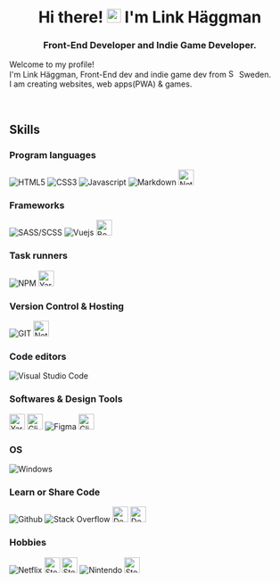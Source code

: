 <div align="center">
	<h1>
		Hi there! <img src="https://media.giphy.com/media/hvRJCLFzcasrR4ia7z/giphy.gif" width="25px"> I'm Link Häggman
	</h1>
	<h3>
		Front-End Developer and Indie Game Developer.
	</h3>
</div>


<div id="description">
	<div>
		<p>
			Welcome to my profile!
			<br>
			I'm Link Häggman, Front-End dev and indie game dev from <img src="https://image.flaticon.com/icons/png/512/323/323364.png" alt="Sweden" width="15px"> Sweden.
			<br>
			I am creating websites, web apps(PWA) & games.
		</p>
    	<br>
	</div>
</div>


<div id="skills">
	<h2>
		Skills
	</h2>
	<h3>
		Program languages
	</h3>
	<p>
		<img src="https://img.shields.io/badge/-HTML5-E34F26?style=for-the-badge&logo=html5&logoColor=white" alt="HTML5" />
		<img src="https://img.shields.io/badge/-Css3-2173F6?style=for-the-badge&logo=css3&logoColor=white" alt="CSS3" />
		<img src="https://img.shields.io/badge/-Javascript-F7DF1E?style=for-the-badge&logo=javascript&logoColor=black" alt="Javascript" />
		<img src="https://img.shields.io/badge/-Markdown-000000?style=for-the-badge&logo=Markdown&logoColor=white" alt="Markdown" />
<img src="https://raw.githubusercontent.com/Link0v0/Link0v0/d26d39e79188163f12426a69f19e71a681555994/Nani.svg" height="28" alt="Netlify" />
	</p>
</div>

<div id="skills">
	<h3>
		Frameworks
	</h3>
	<p>
				<img src="https://img.shields.io/badge/-SASS/SCSS-CC6699?style=for-the-badge&logo=sass&logoColor=white" alt="SASS/SCSS" />
				<img src="https://img.shields.io/badge/-Vue-3FB280?style=for-the-badge&logo=Vue.js&logoColor=white" alt="Vuejs" />
		   <img src="https://raw.githubusercontent.com/Link0v0/Link0v0/a76d315cb69f175030cdc2876dc808a0d684782e/BS.svg" height="28" alt="Bootstrap" />
	</p>
</div>


<div id="task-runners">
	<h3>
		Task runners
	</h3>
	<p>
		<img src="https://img.shields.io/badge/-NPM-CB3837?style=for-the-badge&logo=npm&logoColor=white" alt="NPM" />
		   <img src="https://raw.githubusercontent.com/Link0v0/Link0v0/6e25b3d39d2736fcfd6ee08ae0e728a2637c55cf/Yarn.svg" height="28" alt="Yarn" />
	</p>
</div>


<div id="version-control">
	<h3>
		Version Control & Hosting
	</h3>
	<p>
		<img src="https://img.shields.io/badge/-Git-F14E32?style=for-the-badge&logo=git&logoColor=white" alt="GIT" />
		<img src="https://raw.githubusercontent.com/Link0v0/Link0v0/12512000a49c3436c4d56174f568495c40ec5676/Netlify.svg" height="28" alt="Netlify" />
	</p>
</div>


<div id="editors">
	<h3>
		Code editors
	</h3>
	<p>
		<img src="https://img.shields.io/badge/-Visual Studio Code-005BA4?style=for-the-badge&logo=Visual+Studio+Code&logoColor=white" alt="Visual Studio Code" />
	</p>
</div>


<div id="tools">
	<h3>
		Softwares & Design Tools
	</h3>
	<p>
		<img src="https://raw.githubusercontent.com/Link0v0/Link0v0/bdcc9c487fc521480326ebf66fca1b995d1a5a0c/AF.svg" height="28" alt="Yarn" />
		<img src="https://raw.githubusercontent.com/Link0v0/Link0v0/89dda77ddd1828fb9047ec48b2807823782b1009/CSP.svg" height="28" alt="Clip Studio Paint" />
			<img src="https://img.shields.io/badge/-Figma-F24E1D?&style=for-the-badge&logo=Figma&logoColor=white" alt="Figma" />
		<img src="https://raw.githubusercontent.com/Link0v0/Link0v0/5e7dee1809b4bf13aba9c1c34a89403e6c29e3c4/Unity.svg" height="28" alt="Clip Studio Paint" />
	</p>
</div>


<div id="operating-system">
	<h3>
		OS
	</h3>
	<p>
		<img src="https://img.shields.io/badge/-Windows-0078D6?style=for-the-badge&logo=Windows&logoColor=white" alt="Windows" />
	</p>
</div>


<div id="learn-share-code">
	<h3>
		Learn or Share Code
	</h3>
	<p>
			<img src="https://img.shields.io/badge/-Github-181717?style=for-the-badge&logo=Github&logoColor=white" alt="Github" />
			<img src="https://img.shields.io/badge/-Stack Overflow-FE7A16?style=for-the-badge&logo=Stackoverflow&logoColor=white" alt="Stack Overflow" />
			<img src="https://raw.githubusercontent.com/Link0v0/Link0v0/2b05f7ec57d7445bc49718f33630c9041352dd1c/Dev.svg" height="28" alt="Dev" />
		<img src="https://raw.githubusercontent.com/Link0v0/Link0v0/3874e519bcfd831182f0d7eb6dd1f88bd47edc5e/YouTube.svg" height="28" alt="Dev" />
	</p>
</div>


<div id="hobbies">
	<h3>
		Hobbies
	</h3>
	<p>
		<img src="https://img.shields.io/badge/-Netflix-E50914?&style=for-the-badge&logo=netflix&logoColor=white" alt="Netflix" />
				<img src="https://raw.githubusercontent.com/Link0v0/Link0v0/80d765e42e592bdfbac3fd0947125dacea38547c/CR.svg" height="28" alt="Steam" />
		<img src="https://raw.githubusercontent.com/Link0v0/Link0v0/f7797e36867bc9b9859b7b9036ad35af09e3ce79/Steam.svg" height="28" alt="Steam" />
		<img src="https://img.shields.io/badge/-Nintendo-E60011?&style=for-the-badge&logo=nintendo&logoColor=white" alt="Nintendo" />
		<img src="https://raw.githubusercontent.com/Link0v0/Link0v0/18611624f375fe40dcee2a2dbae56495445acf70/JF.svg" height="28" alt="Steam" />
	</p>
</div>
